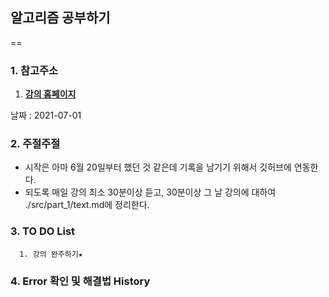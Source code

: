 ## 알고리즘 공부하기
==
### 1. 참고주소
1. [**강의 홈페이지**](https://fastcampus.co.kr/)


날짜 : 2021-07-01

### 2. 주절주절
- 시작은 아마 6월 20일부터 했던 것 같은데 기록을 남기기 위해서 깃허브에 연동한다.
- 되도록 매일 강의 최소 30분이상 듣고, 30분이상 그 날 강의에 대하여 ./src/part_1/text.md에 정리한다.

### 3. TO DO List
      1. 강의 완주하기★


### 4. Error 확인 및 해결법 History



